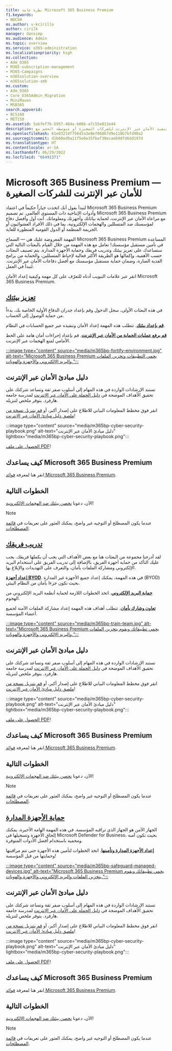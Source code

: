 ```yaml
---
title: نظرة عامة Microsoft 365 Business Premium
f1.keywords:
- NOCSH
ms.author: v-kcirillo
author: cirilk
manager: dansimp
ms.audience: Admin
ms.topic: overview
ms.service: o365-administration
ms.localizationpriority: high
ms.collection:
- Adm_O365
- M365-subscription-management
- M365-Campaigns
- m365solution-overview
- m365solution-smb
ms.custom:
- Adm_O365
- Core_O365Admin_Migration
- MiniMaven
- MSB365
search.appverid:
- BCS160
- MET150
ms.assetid: 5abfef7b-5957-484a-b06b-a7c55e013e44
description: تعرّف على كيفية تنفيذ الأمان عبر الإنترنت للشركات الصغيرة أو متوسطة الحجم مع Microsoft 365 Business Premium. تم تحسين قدرات وميزات الأمان عبر الإنترنت لمنع الهجمات الإلكترونية والخروقات الأمنية، والمساعدة في حماية البيانات والأجهزة والمعلومات باستخدام الدفاعات الإلكترونية عالية الدرجة.
ms.openlocfilehash: 61e0321df75645a3e8ef06867d9e110b7bfd40a2
ms.sourcegitcommit: d1b60ed9a11f5e6e35fbaf30ecaeb9dfd6dd197d
ms.translationtype: HT
ms.contentlocale: ar-SA
ms.lasthandoff: 06/29/2022
ms.locfileid: "66491371"
---
```

# <a name="microsoft-365-business-premium-mdash-cybersecurity-for-small-business"></a>Microsoft 365 Business Premium &mdash; للأمان عبر الإنترنت للشركات الصغيرة

لنبدأ بقول أنك اتخذت خياراً حكيماً في اعتماد Microsoft 365 Business Premium وأدوات الإنتاجية ذات المستوى العالمي. تم تصميم Microsoft 365 Business Premium مع مراعاة الأمان عبر الإنترنت، لحماية بياناتك وأجهزتك ومعلوماتك. أنت أول وأفضل دفاع لمؤسستك ضد المتسللين والهجمات الإلكترونية، بما في ذلك الأفراد العشوائيون أو الجريمة المنظمة أو الدول القومية المتطورة للغاية.

المهمة المعروضة عليك هي &mdash; السماح Microsoft 365 Business Premium المساعدة في تأمين مستقبل مؤسستك! تعامل مع هذه المهمة من خلال القيام بالبعثات التالية التي ستساعدك على تعزيز بيئتك وتدريب فريقك وحماية الأجهزة المدارة. يتم تصنيف البعثات حسب الأهمية، وإكمالها هو الطريقة الأكثر فعالية لإحباط المتسللين، والحماية من برامج الفدية الضارة، وضمان حماية مستقبل مؤسستك مع أفضل دفاعات الأمان عبر الإنترنت. لنبدأ في العمل.

انقر عبر علامات التبويب أدناه للتعرّف على كل مهمة وكيفية إعداد الأمان Microsoft 365 Business Premium.

## <a name="fortify-your-environment"></a>[**تعزيز بيئتك**](#tab/Fortify)

في هذه البعثات الأولى، سجل الدخول وقم بإعداد جدران الدفاع الأولية الخاصة بك، بدءاً من حماية الوصول إلى الحساب.

[**قم بإعداد بيئتك**](m365bp-setup-overview.md). تتطلب هذه المهمة إعداد الأمان وتنفيذه عبر جميع الحسابات في النظام.

[**قم برفع عمليات الحماية من الأمان عبر الإنترنت**](m365bp-security-overview.md). قم بإعداد إجراءات أمان هامة على الخط الأمامي لمنع الهجمات عبر الإنترنت.

[:::image type="content" source="media/m365bp-fortify-environment.jpg" alt-text="Microsoft 365 Business Premium يحمي التطبيقات وتخزين الملفات والبريد الإلكتروني والأجهزة والهويات.":::](m365bp-setup-overview.md)

## <a name="cybersecurity-playbook"></a>دليل مبادئ الأمان عبر الإنترنت

تستند الإرشادات الواردة في هذه المهام إلى أسلوب صفر ثقة وتساعد شركتك على تحقيق الأهداف الموضحة في  [دليل الحملة على الأمان عبر الإنترنت](https://go.microsoft.com/fwlink/p/?linkid=2015598) لمدرسة جامعة هارفرد. يتوفر ملخص لتنزيله.

انقر فوق مخطط المعلومات البياني للاطلاع على إصدار أكبر، أو [قم بتنزيل نسخة من ملصق دليل مبادئ الأمان عبر الإنترنت](https://download.microsoft.com/download/9/c/1/9c167271-8209-492e-acc2-38a39d1834c2/m365bp-cybersecurity-playbook.pdf)!

:::image type="content" source="media/m365bp-cyber-security-playbook.png" alt-text="دليل مبادئ الأمان عبر الإنترنت" lightbox="media/m365bp-cyber-security-playbook.png":::

[الحصول على ملف PDF](https://download.microsoft.com/download/9/c/1/9c167271-8209-492e-acc2-38a39d1834c2/m365bp-cybersecurity-playbook.pdf)!

## <a name="how-microsoft-365-business-premium-helps-you"></a>كيف يساعدك Microsoft 365 Business Premium

انقر هنا لمعرفة [فوائد Microsoft 365 Business Premium](m365bp-secure-users.md).

## <a name="next-steps"></a>الخطوات التالية

الآن، دعونا [نحصن بيئتك ضد الهجمات الإلكترونية](m365bp-setup-overview.md)!

> [!NOTE]
> عندما يكون المصطلح أو التوجيه غير واضح، يمكنك العثور على تعريفات في [قائمة المصطلحات](m365bp-glossary.yml).

## <a name="train-your-team"></a>[**تدريب فريقك**](#tab/Train)

لقد أدرجنا مجموعة من البعثات هنا مع بعض الأهداف التي يجب أن يكملها فريقك. يجب عليك التأكد من حماية أجهزة الفريق، بالإضافة إلى تدريب الفريق على استخدام البريد الإلكتروني ومشاركة الملفات بأمان، والتعرف على التهديدات والإبلاغ بها.

[**إعداد أجهزة BYOD**](m365bp-protect-pcs-macs.md). في هذه المهمة، يمكنك إعداد جميع الأجهزة غير المدارة (BYOD) بحيث تكون جزءا بأمان من النظام البيئي.

[**حماية البريد الإلكتروني**](m365bp-protect-email-overview.md). اتخذ الخطوات اللازمة لحماية أنظمة البريد الإلكتروني من الهجوم.

[**تعاون وشارك بأمان**](m365bp-collaborate-share-securely.md). تتطلب أهداف هذه المهمة إعداد مشاركة الملفات الآمنة لجميع أعضاء المؤسسة.

[:::image type="content" source="media/m365bp-train-team.jpg" alt-text="Microsoft 365 Business Premium يحمي تطبيقاتك ويقوم بتخزين الملفات والبريد الإلكتروني والأجهزة والهويات.":::](m365bp-devices-overview.md)

## <a name="cybersecurity-playbook"></a>دليل مبادئ الأمان عبر الإنترنت

تستند الإرشادات الواردة في هذه المهام إلى أسلوب صفر ثقة وتساعد شركتك على تحقيق الأهداف الموضحة في  [دليل الحملة على الأمان عبر الإنترنت](https://go.microsoft.com/fwlink/p/?linkid=2015598) لمدرسة جامعة هارفرد. يتوفر ملخص لتنزيله.

انقر فوق مخطط المعلومات البياني للاطلاع على إصدار أكبر، أو [قم بتنزيل نسخة من ملصق دليل مبادئ الأمان عبر الإنترنت](https://download.microsoft.com/download/9/c/1/9c167271-8209-492e-acc2-38a39d1834c2/m365bp-cybersecurity-playbook.pdf)!

:::image type="content" source="media/m365bp-cyber-security-playbook.png" alt-text="دليل مبادئ الأمان عبر الإنترنت" lightbox="media/m365bp-cyber-security-playbook.png":::

[الحصول على ملف PDF](https://download.microsoft.com/download/9/c/1/9c167271-8209-492e-acc2-38a39d1834c2/m365bp-cybersecurity-playbook.pdf)!

## <a name="how-microsoft-365-business-premium-helps-you"></a>كيف يساعدك Microsoft 365 Business Premium

انقر هنا لمعرفة [فوائد Microsoft 365 Business Premium](m365bp-secure-users.md).

## <a name="next-steps"></a>الخطوات التالية

الآن، دعونا [نحصن بيئتك ضد الهجمات الإلكترونية](m365bp-setup-overview.md)!

> [!NOTE]
> عندما يكون المصطلح أو التوجيه غير واضح، يمكنك العثور على تعريفات في [قائمة المصطلحات](m365bp-glossary.yml).

## <a name="safeguard-managed-devices"></a>[**حماية الأجهزة المدارة**](#tab/Safeguard)

الجهاز الآمن هو الجهاز الذي تراقبه المؤسسة. في هذه المهمة الهامة الأخيرة، يمكنك إلحاق الأجهزة وتسجيلها في Microsoft Defender for Business، بحيث تكون آمنة ومحمية باستخدام أفضل الأدوات المتوفرة.

[**إعداد الأجهزة المدارة وتأمينها**](m365bp-protect-devices.md). اتخذ الخطوات لتأمين هذه الأجهزة حتى تتم مراقبتها وحمايتها من قبل المؤسسة!

[:::image type="content" source="media/m365bp-safeguard-managed-devices.jpg" alt-text="Microsoft 365 Business Premium يحمي تطبيقاتك ويقوم بتخزين الملفات والبريد الإلكتروني والأجهزة والهويات.":::](m365bp-protect-devices.md)

## <a name="cybersecurity-playbook"></a>دليل مبادئ الأمان عبر الإنترنت

تستند الإرشادات الواردة في هذه المهام إلى أسلوب صفر ثقة وتساعد شركتك على تحقيق الأهداف الموضحة في  [دليل الحملة على الأمان عبر الإنترنت](https://go.microsoft.com/fwlink/p/?linkid=2015598) لمدرسة جامعة هارفرد. يتوفر ملخص لتنزيله.

انقر فوق مخطط المعلومات البياني للاطلاع على إصدار أكبر، أو [قم بتنزيل نسخة من ملصق دليل مبادئ الأمان عبر الإنترنت](https://download.microsoft.com/download/9/c/1/9c167271-8209-492e-acc2-38a39d1834c2/m365bp-cybersecurity-playbook.pdf)!

:::image type="content" source="media/m365bp-cyber-security-playbook.png" alt-text="دليل مبادئ الأمان عبر الإنترنت" lightbox="media/m365bp-cyber-security-playbook.png":::

[الحصول على ملف PDF](https://download.microsoft.com/download/9/c/1/9c167271-8209-492e-acc2-38a39d1834c2/m365bp-cybersecurity-playbook.pdf)!

## <a name="how-microsoft-365-business-premium-helps-you"></a>كيف يساعدك Microsoft 365 Business Premium

انقر هنا لمعرفة [فوائد Microsoft 365 Business Premium](m365bp-secure-users.md).

## <a name="next-steps"></a>الخطوات التالية

الآن، دعونا [نحصن بيئتك ضد الهجمات الإلكترونية](m365bp-setup-overview.md)!

> [!NOTE]
> عندما يكون المصطلح أو التوجيه غير واضح، يمكنك العثور على تعريفات في [قائمة المصطلحات](m365bp-glossary.yml).

